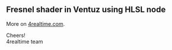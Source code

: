 ## Fresnel shader in Ventuz using HLSL node


More on [4realtime.com](http://4realtime.com).

Cheers!  
4realtime team
